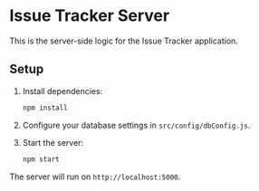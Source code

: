 # Issue Tracker Server

This is the server-side logic for the Issue Tracker application.

## Setup

1. Install dependencies:

    ```sh
    npm install
    ```

2. Configure your database settings in `src/config/dbConfig.js`.

3. Start the server:

    ```sh
    npm start
    ```

The server will run on `http://localhost:5000`.
